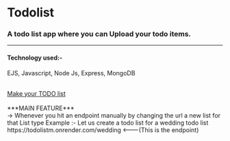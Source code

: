 # Todolist

<h3>A todo list app where you can Upload your todo items.</h3>
<hr>
<h4>Technology used:- </h4>
<p>EJS, Javascript, Node Js, Express, MongoDB </p>
<br/>
<a href="https://todolistm.onrender.com/" target="_blank" >Make your TODO list</a>
<br/>
<br/>
***MAIN FEATURE***
<br/>
-> Whenever you hit an endpoint manually by changing the url a new list for that List type 
Example :- 
Let us create a todo list for a wedding todo list
<br/>
https://todolistm.onrender.com/wedding <---(This is the endpoint)
